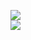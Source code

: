 [![](https://img.shields.io/badge/Made%20With-Github%20Spray-lightgrey.svg?style=for-the-badge&logo=github)](https://github.com/Annihil/github-spray#11514)  
[![](https://i.imgur.com/2DrTn0Z.gif)](https://github.com/Annihil/github-spray)